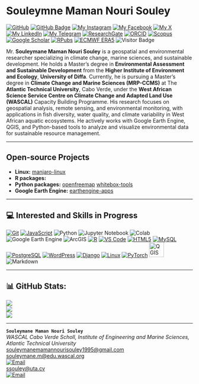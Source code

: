 # Souleymne Maman Nouri Souley

[![GitHub](https://img.shields.io/badge/GitHub-halieute-darkgrey?style=social&logo=github&logoColor=black)](https://github.com/halieute)
[![GitHub Badge](https://img.shields.io/github/followers/halieute?style=social)](https://github.com/halieute?tab=followers)
[![My Instagram](https://img.shields.io/badge/My-Instagram-DD2A7B?style=flat&logo=instagram&logoColor=DD2A7B&labelColor=444444)](https://instagram.com/soule9151)
[![My Facebook](https://img.shields.io/badge/My-Facebook-1877F2?style=flat&logo=facebook&logoColor=1877F2&labelColor=444444)](https://facebook.com/souleymane.nouri.7)
[![My X](https://img.shields.io/badge/My-X-000000?style=flat&logo=twitter&logoColor=white&labelColor=444444)](https://x.com/NouriSoule22856)
[![My LinkedIn](https://img.shields.io/badge/My-LinkedIn-0077B5?style=flat&logo=linkedin&logoColor=white&labelColor=444444)](https://linkedin.com/in/souleymanemamannourisouley)
[![My Telegram](https://img.shields.io/badge/My-Telegram-26A5E4?style=flat&logo=telegram&logoColor=26A5E4&labelColor=444444)](https://t.me/MSouleymane)
[![ResearchGate](https://img.shields.io/badge/ResearchGate-00CCBB?style=flat&logo=ResearchGate&logoColor=white)](https://www.researchgate.net/Souleymane-Mama-Nouri-Souley)
[![ORCID](https://img.shields.io/badge/ORCID-A6CE39?style=flat&logo=orcid&logoColor=white)](https://orcid.org/0009-0007-9857-0392)
[![Scopus](https://img.shields.io/badge/Scopus-222222?style=flat&logo=Elsevier&logoColor=orange)](https://www.scopus.com/authid/detail.uri?authorId=59412528200)
[![Google Scholar](https://img.shields.io/badge/Google%20Scholar-4285F4?style=flat&logo=google-scholar&logoColor=white)](https://scholar.google.com/citations?user=ssHqsWQAAAAJ&hl=fr)
[![RPubs](https://img.shields.io/badge/RPubs-276DC3?style=flat&logo=r&logoColor=white)](https://rpubs.com/halieute)
[![ECMWF ERA5](https://img.shields.io/badge/ECMWF%20ERA5-2196F3?style=flat&logo=rainmeter&logoColor=white)](https://cds.climate.copernicus.eu/datasets/reanalysis-era5-single-levels?tab=overview)
![Visitor Badge](https://visitor-badge.laobi.icu/badge?page_id=halieute.halieute)


Mr. **Souleymane Maman Nouri Souley** is a geospatial and environmental researcher specializing in climate change, marine sciences, and sustainable development. He holds a Master’s degree in **Environmental Assessment and Sustainable Development** from the **Higher Institute of Environment and Ecology**, **University of Diffa**. Currently, he is pursuing a Master’s degree in **Climate Change and Marine Sciences (MRP-CCMS)** at The **Atlantic Technical University**, Cabo Verde, under the **West African Science Service Centre on Climate Change and Adapted Land Use (WASCAL)** Capacity Building Programme. His research focuses on geospatial analysis, remote sensing, and environmental monitoring, with applications in fish diversity, water quality, and climate variability in West African aquatic ecosystems. He actively works with Google Earth Engine, QGIS, and Python-based tools to analyze and visualize environmental data for sustainable resource management.

---

## Open-source Projects

- **Linux:** [manjaro-linux](https://github.com/halieute)
- **R packages:**
- **Python packages:** [openfreemap](https://github.com/halieute/openfreemap)  [whitebox-tools](https://github.com/halieute/whitebox-tools)
- **Google Earth Engine:** [earthengine-apps](https://github.com/halieute)

- ---

## 💻 Interested and Skills in Progress

[![Git](https://img.shields.io/badge/Git-F05032?style=for-the-badge&logo=git&logoColor=white)](https://git-scm.com/)
[![JavaScript](https://img.shields.io/badge/JavaScript-F7DF1E?style=for-the-badge&logo=javascript&logoColor=black)](https://developer.mozilla.org/en-US/docs/Web/JavaScript)
![Python](https://img.shields.io/badge/python-3776AB?style=for-the-badge&logo=python&logoColor=FFD700)
![Jupyter Notebook](https://img.shields.io/badge/Jupyter%20Notebook-F37626?style=for-the-badge&logo=jupyter&logoColor=white)
![Colab](https://img.shields.io/badge/COLAB-F9AB00?style=for-the-badge&logo=googlecolab&logoColor=white)
![Google Earth Engine](https://img.shields.io/badge/Google%20Earth%20Engine-34A853?style=for-the-badge&logo=googleearthengine&logoColor=white)
![ArcGIS](https://img.shields.io/badge/ArcGIS-4479A1?style=for-the-badge&logo=esri&logoColor=white)
[![R](https://img.shields.io/badge/R-276DC3?style=for-the-badge&logo=r&logoColor=white)](https://www.r-project.org/)
[![VS Code](https://img.shields.io/badge/VS%20Code-007ACC?style=for-the-badge&logo=visualstudiocode&logoColor=white)](https://code.visualstudio.com/)
[![HTML5](https://img.shields.io/badge/HTML5-E34F26?style=for-the-badge&logo=html5&logoColor=white)](https://developer.mozilla.org/en-US/docs/Glossary/HTML5)
[![MySQL](https://img.shields.io/badge/MySQL-4479A1?style=for-the-badge&logo=mysql&logoColor=white)](https://www.mysql.com/)
[![PostgreSQL](https://img.shields.io/badge/PostgreSQL-336791?style=for-the-badge&logo=postgresql&logoColor=white)](https://www.postgresql.org/)
[![WordPress](https://img.shields.io/badge/WordPress-21759B?style=for-the-badge&logo=wordpress&logoColor=white)](https://wordpress.com)
[![Django](https://img.shields.io/badge/Django-092E20?style=for-the-badge&logo=django&logoColor=white)](https://www.djangoproject.com/)
[![Linux](https://img.shields.io/badge/Linux-FCC624?style=for-the-badge&logo=linux&logoColor=black)](https://www.linux.org/)
[![PyTorch](https://img.shields.io/badge/PyTorch-EE4C2C?style=for-the-badge&logo=pytorch&logoColor=white)](https://pytorch.org/)
[<img src="https://qgis.org/img/logosign.svg" alt="QGIS" width="40" height="40">](https://qgis.org)
![Markdown](https://img.shields.io/badge/MARKDOWN-3C3C3D?style=for-the-badge&logo=markdown&logoColor=white)


---

## 📊 GitHub Stats:

![](https://github-readme-stats.vercel.app/api?username=halieute&theme=shadow_blue&hide_border=false&include_all_commits=true&count_private=true)<br/>
![](https://github-readme-streak-stats.herokuapp.com/?user=halieute&theme=shadow_blue&hide_border=false)<br/>
![](https://github-readme-stats.vercel.app/api/top-langs/?username=halieute&theme=shadow_blue&hide_border=false&include_all_commits=true&count_private=true&layout=compact)




________________________________________________________________________________________________________________________________________________________
**`Souleymane Maman Nouri Souley`**
<br /> _WASCAL Cabo Verde Scholl, Institute of Engineering and Marine Sciences, Atlantic Technical University_
<br /> souleymanemamannourisouley1995@gmail.com   souleymane.m@edu.wascal.org
<br /> [![Email](https://img.shields.io/badge/Email-D14836?style=flat&logo=gmail&logoColor=white)](souleymanemamannourisouley1995@gmail.com)
<br /> ssouley@uta.cv
<br /> [![Email](https://img.shields.io/badge/Email-D14836?style=flat&logo=gmail&logoColor=white)](ssouley@uta.cv)

